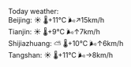 Today weather:  
Beijing: ☀️ 🌡️+11°C 🌬️↗15km/h  
Tianjin: ☀️ 🌡️+9°C 🌬️↑7km/h  
Shijiazhuang: ⛅️  🌡️+10°C 🌬️↑6km/h  
Tangshan: ☀️ 🌡️+11°C 🌬️→8km/h  
